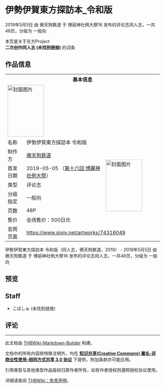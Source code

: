 # 伊勢伊賀東方探訪本_令和版

<!-- source html: G:\repos\THBWiki-Markdown-Builder\THBWikiMarkdown\Temp\main\6\68\ns0%3A%E4%BC%8A%E5%8B%A2%E4%BC%8A%E8%B3%80%E6%9D%B1%E6%96%B9%E6%8E%A2%E8%A8%AA%E6%9C%AC_%E4%BB%A4%E5%92%8C%E7%89%88.html -->

2019年5月5日 由 鴉天狗鉄道 于 博丽神社例大祭16 发布的评论志同人志，一共48页，分级为 一般向

本页是关于东方Project  
 **二次创作同人志 (未找到链接)** 的词条

## 作品信息

<table><tbody><tr><th colspan="3">基本信息</th></tr><tr><td class="cover-artwork-mobile" colspan="2"><a href="./文件-伊勢伊賀東方探訪本_令和版封面.jpg.md" class="image" title="封面图片"><img alt="封面图片" src="https://upload.thwiki.cc/thumb/e/e3/%E4%BC%8A%E5%8B%A2%E4%BC%8A%E8%B3%80%E6%9D%B1%E6%96%B9%E6%8E%A2%E8%A8%AA%E6%9C%AC_%E4%BB%A4%E5%92%8C%E7%89%88%E5%B0%81%E9%9D%A2.jpg/118px-%E4%BC%8A%E5%8B%A2%E4%BC%8A%E8%B3%80%E6%9D%B1%E6%96%B9%E6%8E%A2%E8%A8%AA%E6%9C%AC_%E4%BB%A4%E5%92%8C%E7%89%88%E5%B0%81%E9%9D%A2.jpg" decoding="async" loading="lazy" width="118" height="168" srcset="https://upload.thwiki.cc/thumb/e/e3/%E4%BC%8A%E5%8B%A2%E4%BC%8A%E8%B3%80%E6%9D%B1%E6%96%B9%E6%8E%A2%E8%A8%AA%E6%9C%AC_%E4%BB%A4%E5%92%8C%E7%89%88%E5%B0%81%E9%9D%A2.jpg/177px-%E4%BC%8A%E5%8B%A2%E4%BC%8A%E8%B3%80%E6%9D%B1%E6%96%B9%E6%8E%A2%E8%A8%AA%E6%9C%AC_%E4%BB%A4%E5%92%8C%E7%89%88%E5%B0%81%E9%9D%A2.jpg 1.5x, https://upload.thwiki.cc/thumb/e/e3/%E4%BC%8A%E5%8B%A2%E4%BC%8A%E8%B3%80%E6%9D%B1%E6%96%B9%E6%8E%A2%E8%A8%AA%E6%9C%AC_%E4%BB%A4%E5%92%8C%E7%89%88%E5%B0%81%E9%9D%A2.jpg/236px-%E4%BC%8A%E5%8B%A2%E4%BC%8A%E8%B3%80%E6%9D%B1%E6%96%B9%E6%8E%A2%E8%A8%AA%E6%9C%AC_%E4%BB%A4%E5%92%8C%E7%89%88%E5%B0%81%E9%9D%A2.jpg 2x" data-file-width="1265" data-file-height="1800"></a></td>
</tr><tr><td class="label">名称</td><td colspan="2"> 伊勢伊賀東方探訪本 令和版 </td></tr><tr><td class="label">制作方</td><td><a href="./鴉天狗鉄道.md" title="鴉天狗鉄道">鴉天狗鉄道</a></td><td class="cover-artwork" rowspan="6" style="min-width:168px;"><a href="./文件-伊勢伊賀東方探訪本_令和版封面.jpg.md" class="image" title="封面图片"><img alt="封面图片" src="https://upload.thwiki.cc/thumb/e/e3/%E4%BC%8A%E5%8B%A2%E4%BC%8A%E8%B3%80%E6%9D%B1%E6%96%B9%E6%8E%A2%E8%A8%AA%E6%9C%AC_%E4%BB%A4%E5%92%8C%E7%89%88%E5%B0%81%E9%9D%A2.jpg/118px-%E4%BC%8A%E5%8B%A2%E4%BC%8A%E8%B3%80%E6%9D%B1%E6%96%B9%E6%8E%A2%E8%A8%AA%E6%9C%AC_%E4%BB%A4%E5%92%8C%E7%89%88%E5%B0%81%E9%9D%A2.jpg" decoding="async" loading="lazy" width="118" height="168" srcset="https://upload.thwiki.cc/thumb/e/e3/%E4%BC%8A%E5%8B%A2%E4%BC%8A%E8%B3%80%E6%9D%B1%E6%96%B9%E6%8E%A2%E8%A8%AA%E6%9C%AC_%E4%BB%A4%E5%92%8C%E7%89%88%E5%B0%81%E9%9D%A2.jpg/177px-%E4%BC%8A%E5%8B%A2%E4%BC%8A%E8%B3%80%E6%9D%B1%E6%96%B9%E6%8E%A2%E8%A8%AA%E6%9C%AC_%E4%BB%A4%E5%92%8C%E7%89%88%E5%B0%81%E9%9D%A2.jpg 1.5x, https://upload.thwiki.cc/thumb/e/e3/%E4%BC%8A%E5%8B%A2%E4%BC%8A%E8%B3%80%E6%9D%B1%E6%96%B9%E6%8E%A2%E8%A8%AA%E6%9C%AC_%E4%BB%A4%E5%92%8C%E7%89%88%E5%B0%81%E9%9D%A2.jpg/236px-%E4%BC%8A%E5%8B%A2%E4%BC%8A%E8%B3%80%E6%9D%B1%E6%96%B9%E6%8E%A2%E8%A8%AA%E6%9C%AC_%E4%BB%A4%E5%92%8C%E7%89%88%E5%B0%81%E9%9D%A2.jpg 2x" data-file-width="1265" data-file-height="1800"></a></td>
</tr><tr><td class="label">首发日期</td><td>2019-05-05&#160;（<a href="/展会作品列表?e=%E5%8D%9A%E4%B8%BD%E7%A5%9E%E7%A4%BE%E4%BE%8B%E5%A4%A7%E7%A5%AD%2316">第十六回 博麗神社例大祭</a>）</td></tr><tr><td class="label">类型</td><td>评论志</td></tr><tr><td class="label">分级指定</td><td>一般向</td></tr><tr><td class="label">页数</td><td>48P</td></tr><tr><td class="label">售价</td><td>会场售价：500日元</td></tr>
<tr><td class="label">官网页面</td><td colspan="2"><a rel="nofollow" class="external free" href="https://www.pixiv.net/artworks/74316049">https://www.pixiv.net/artworks/74316049</a></td></tr></tbody></table>

伊勢伊賀東方探訪本 令和版（同人志，鴉天狗鉄道，2019） - 2019年5月5日 由 鴉天狗鉄道 于 博丽神社例大祭16 发布的评论志同人志，一共48页，分级为 一般向

## 预览

## Staff
- こばしゅ (未找到链接)


## 评论




---

此文档由 [THBWiki-Markdown-Builder](https://github.com/Delsin-Yu/THBWiki-Markdown-Builder) 构建。

文档中的所有内容除特殊注明外，均在 [**知识共享(Creative Commons) 署名-非商业性使用-相同方式共享 3.0 协议**](https://creativecommons.org/licenses/by-sa/3.0/deed.zh-hans) 下提供，附加条款亦可能应用。

引用类型与其他类型作品版权归原作者所有，如有作者授权则遵照授权协议使用。

详细请查阅 [THBWiki：免责声明](https://thbwiki.cc/THBWiki:%E5%85%8D%E8%B4%A3%E5%A3%B0%E6%98%8E)。

